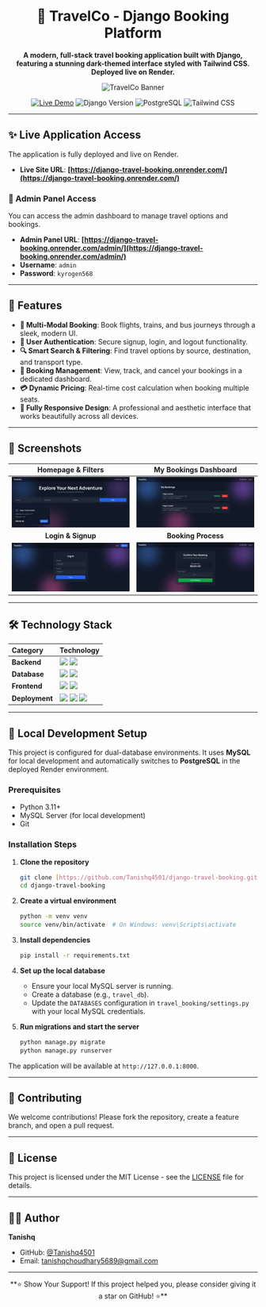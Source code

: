 <div align="center">

# 🚀 TravelCo - Django Booking Platform

**A modern, full-stack travel booking application built with Django, featuring a stunning dark-themed interface styled with Tailwind CSS. Deployed live on Render.**

![TravelCo Banner](https://placehold.co/1200x400/0a0a0a/e5e7eb?text=TravelCo&font=manrope)

</div>

<p align="center">
  <a href="https://django-travel-booking.onrender.com/" target="_blank"><img src="https://img.shields.io/badge/Live_Demo-Visit_Site-brightgreen?style=for-the-badge&logo=render" alt="Live Demo"></a>
  <img src="https://img.shields.io/badge/Django-5.x-092E20?style=for-the-badge&logo=django" alt="Django Version">
  <img src="https://img.shields.io/badge/PostgreSQL-Render-336791?style=for-the-badge&logo=postgresql" alt="PostgreSQL">
  <img src="https://img.shields.io/badge/Tailwind_CSS-3.x-blueviolet?style=for-the-badge&logo=tailwind-css" alt="Tailwind CSS">
</p>

---

## ✨ Live Application Access

The application is fully deployed and live on Render.

-   **Live Site URL**: **[https://django-travel-booking.onrender.com/](https://django-travel-booking.onrender.com/)**

### 🔑 Admin Panel Access

You can access the admin dashboard to manage travel options and bookings.

-   **Admin Panel URL**: **[https://django-travel-booking.onrender.com/admin/](https://django-travel-booking.onrender.com/admin/)**
-   **Username**: `admin`
-   **Password**: `kyrogen568`

---

## 🌟 Features

-   **🎫 Multi-Modal Booking**: Book flights, trains, and bus journeys through a sleek, modern UI.
-   **🔐 User Authentication**: Secure signup, login, and logout functionality.
-   **🔍 Smart Search & Filtering**: Find travel options by source, destination, and transport type.
-   **📅 Booking Management**: View, track, and cancel your bookings in a dedicated dashboard.
-   **💳 Dynamic Pricing**: Real-time cost calculation when booking multiple seats.
-   **📱 Fully Responsive Design**: A professional and aesthetic interface that works beautifully across all devices.

---

## 📸 Screenshots

| Homepage & Filters                                                                                             | My Bookings Dashboard                                                                                              |
| :-------------------------------------------------------------------------------------------------------------: | :-------------------------------------------------------------------------------------------------------------------: |
| ![](https://github.com/Tanishq4501/django-travel-booking/blob/main/ss/home.PNG)                                  | ![](https://github.com/Tanishq4501/django-travel-booking/blob/main/ss/my-bookings.PNG)                                 |
| **Login & Signup** | **Booking Process** |
| ![](https://github.com/Tanishq4501/django-travel-booking/blob/main/ss/login.PNG)                                 | ![](https://github.com/Tanishq4501/django-travel-booking/blob/main/ss/booking.PNG)                                     |

---

## 🛠️ Technology Stack

| Category     | Technology                                                                                                                                                                                                                                                                                                                                                      |
| :----------- | :-------------------------------------------------------------------------------------------------------------------------------------------------------------------------------------------------------------------------------------------------------------------------------------------------------------------------------------------------------------- |
| **Backend** | <img src="https://img.shields.io/badge/Python-3.11-3776AB?style=flat-square&logo=python&logoColor=white" /> <img src="https://img.shields.io/badge/Django-5.x-092E20?style=flat-square&logo=django&logoColor=white" />                                                                                                                                              |
| **Database** | <img src="https://img.shields.io/badge/PostgreSQL-Live-336791?style=flat-square&logo=postgresql&logoColor=white" /> <img src="https://img.shields.io/badge/MySQL-Local-4479A1?style=flat-square&logo=mysql&logoColor=white" />                                                                                                                                    |
| **Frontend** | <img src="https://img.shields.io/badge/HTML5-E34F26?style=flat-square&logo=html5&logoColor=white" /> <img src="https://img.shields.io/badge/Tailwind_CSS-38B2AC?style=flat-square&logo=tailwind-css&logoColor=white" />                                                                                                                                             |
| **Deployment** | <img src="https://img.shields.io/badge/Render-46E3B7?style=flat-square&logo=render&logoColor=white" /> <img src="https://img.shields.io/badge/Gunicorn-499848?style=flat-square&logo=gunicorn&logoColor=white" /> <img src="https://img.shields.io/badge/WhiteNoise-FFFFFF?style=flat-square&logo=python&logoColor=black" /> |

---

## 🚀 Local Development Setup

This project is configured for dual-database environments. It uses **MySQL** for local development and automatically switches to **PostgreSQL** in the deployed Render environment.

### Prerequisites
-   Python 3.11+
-   MySQL Server (for local development)
-   Git

### Installation Steps

1.  **Clone the repository**
    ```bash
    git clone [https://github.com/Tanishq4501/django-travel-booking.git](https://github.com/Tanishq4501/django-travel-booking.git)
    cd django-travel-booking
    ```

2.  **Create a virtual environment**
    ```bash
    python -m venv venv
    source venv/bin/activate  # On Windows: venv\Scripts\activate
    ```

3.  **Install dependencies**
    ```bash
    pip install -r requirements.txt
    ```

4.  **Set up the local database**
    -   Ensure your local MySQL server is running.
    -   Create a database (e.g., `travel_db`).
    -   Update the `DATABASES` configuration in `travel_booking/settings.py` with your local MySQL credentials.

5.  **Run migrations and start the server**
    ```bash
    python manage.py migrate
    python manage.py runserver
    ```

The application will be available at `http://127.0.0.1:8000`.

---

## 🤝 Contributing

We welcome contributions! Please fork the repository, create a feature branch, and open a pull request.

---

## 📄 License

This project is licensed under the MIT License - see the [LICENSE](LICENSE) file for details.

---

## 👨‍💻 Author

**Tanishq**
-   GitHub: [@Tanishq4501](https://github.com/Tanishq4501)
-   Email: tanishqchoudhary5689@gmail.com

---

<div align="center">
  **⭐ Show Your Support! If this project helped you, please consider giving it a star on GitHub! ⭐**
</div>
